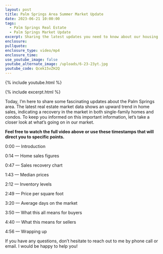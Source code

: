 ```yaml
---
layout: post
title: Palm Springs Area Summer Market Update
date: 2023-06-21 10:00:00
tags:
  - Palm Springs Real Estate
  - Palm Springs Market Update
excerpt: Sharing the latest updates you need to know about our housing market.
enclosure:
pullquote:
enclosure_type: video/mp4
enclosure_time:
use_youtube_image: false
youtube_alternate_image: /uploads/6-23-23yt.jpg
youtube_code: Qcek15vZH2Q
---
```

{% include youtube.html %}

{% include excerpt.html %}

Today, I’m here to share some fascinating updates about the Palm Springs area. The latest real estate market data shows an upward trend in home sales, indicating a recovery in the market in both single-family homes and condos. To keep you informed on this important information, let’s take a closer look at what’s going on in our market.&nbsp;

**Feel free to watch the full video above or use these timestamps that will direct you to specific points.**

0:00 — Introduction

0:14 — Home sales figures

0:47 — Sales recovery chart

1:43 — Median prices

2:12 — Inventory levels

2:49 — Price per square foot

3:20 — Average days on the market

3:50 — What this all means for buyers

4:40 — What this means for sellers

4:56 — Wrapping up

If you have any questions, don’t hesitate to reach out to me by phone call or email. I would be happy to help you!